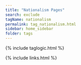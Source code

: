 ```yaml
---
title: "Nationalism Pages"
search: exclude
tagName: nationalism
permalink: tag_nationalism.html
sidebar: home_sidebar
folder: tags
---
```

{% include taglogic.html %}

{% include links.html %}
